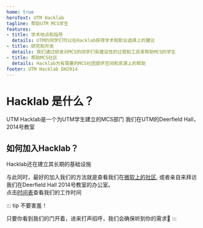 ```yaml
---
home: true
heroText: UTM Hacklab
tagline: 帮助UTM MCS学生
features:
- title: 学术地点和指导
  details: UTM的同学们可以在Hacklab获得学术和职业选择上的建议
- title: 研究和开发
  details: 我们通过研发对MCS的同学们有建设性的过程和工具来帮助MCS的学生
- title: 帮助MCS社区
  details: Hacklab为有需要的MCS社团提供空间和资源上的帮助
footer: UTM Hacklab DH2014
--- 
```



# Hacklab 是什么？

UTM Hacklab是一个为UTM学生建立的MCS部门
我们在UTM的Deerfield Hall，2014号教室

## 如何加入Hacklab？ 
Hacklab还在建立其长期的基础设施

与此同时，最好的加入我们的方法就是查看我们在[微软上的社区](https://teams.microsoft.com), 或者亲自来拜访我们在Deerfield Hall 2014号教室的办公室。  
点击[时间表](/office-hours)查看我们的工作时间

::: tip
不要害羞！

只要你看到我们的门开着，进来打声招呼，我们会确保听到你的需求:slightly_smiling_face:
:::